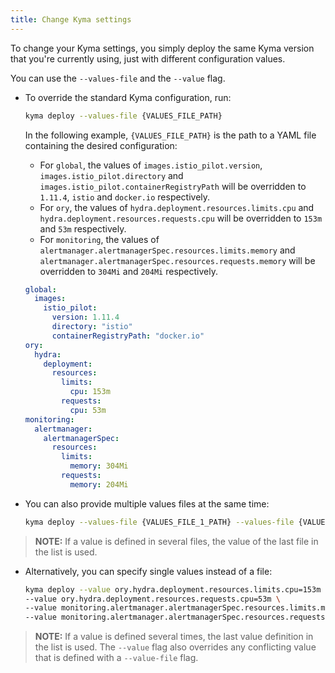 ```yaml
---
title: Change Kyma settings
---
```


To change your Kyma settings, you simply deploy the same Kyma version that you're currently using, just with different configuration values.

You can use the `--values-file` and the `--value` flag.

- To override the standard Kyma configuration, run:

  ```bash
  kyma deploy --values-file {VALUES_FILE_PATH}
  ```

  In the following example, `{VALUES_FILE_PATH}` is the path to a YAML file containing the desired configuration:

  - For `global`, the values of `images.istio_pilot.version`, `images.istio_pilot.directory` and `images.istio_pilot.containerRegistryPath` will be overridden to `1.11.4`, `istio` and `docker.io` respectively.
  - For `ory`, the values of `hydra.deployment.resources.limits.cpu` and `hydra.deployment.resources.requests.cpu` will be overridden to `153m` and `53m` respectively.
  - For `monitoring`, the values of `alertmanager.alertmanagerSpec.resources.limits.memory` and `alertmanager.alertmanagerSpec.resources.requests.memory` will be overridden to `304Mi` and `204Mi` respectively.
  
  ```yaml
  global:
    images:
      istio_pilot:
        version: 1.11.4
        directory: "istio"
        containerRegistryPath: "docker.io"
  ory:
    hydra:
      deployment:
        resources:
          limits:
            cpu: 153m
          requests:
            cpu: 53m
  monitoring:
    alertmanager:
      alertmanagerSpec:
        resources:
          limits:
            memory: 304Mi
          requests:
            memory: 204Mi
  ```

- You can also provide multiple values files at the same time:

  ```bash
  kyma deploy --values-file {VALUES_FILE_1_PATH} --values-file {VALUES_FILE_2_PATH}
  ```

> **NOTE:** If a value is defined in several files, the value of the last file in the list is used.

- Alternatively, you can specify single values instead of a file:

  ```bash
  kyma deploy --value ory.hydra.deployment.resources.limits.cpu=153m \
  --value ory.hydra.deployment.resources.requests.cpu=53m \
  --value monitoring.alertmanager.alertmanagerSpec.resources.limits.memory=304Mi \
  --value monitoring.alertmanager.alertmanagerSpec.resources.requests.memory=204Mi
  ```

> **NOTE:** If a value is defined several times, the last value definition in the list is used. The `--value` flag also overrides any conflicting value that is defined with a `--value-file` flag.
